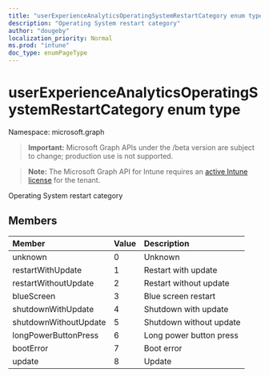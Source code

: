 ```yaml
---
title: "userExperienceAnalyticsOperatingSystemRestartCategory enum type"
description: "Operating System restart category"
author: "dougeby"
localization_priority: Normal
ms.prod: "intune"
doc_type: enumPageType
---
```


# userExperienceAnalyticsOperatingSystemRestartCategory enum type

Namespace: microsoft.graph

> **Important:** Microsoft Graph APIs under the /beta version are subject to change; production use is not supported.

> **Note:** The Microsoft Graph API for Intune requires an [active Intune license](https://go.microsoft.com/fwlink/?linkid=839381) for the tenant.

Operating System restart category

## Members
|Member|Value|Description|
|:---|:---|:---|
|unknown|0|Unknown|
|restartWithUpdate|1|Restart with update|
|restartWithoutUpdate|2|Restart without update|
|blueScreen|3|Blue screen restart|
|shutdownWithUpdate|4|Shutdown with update|
|shutdownWithoutUpdate|5|Shutdown without update|
|longPowerButtonPress|6|Long power button press|
|bootError|7|Boot error|
|update|8|Update|





